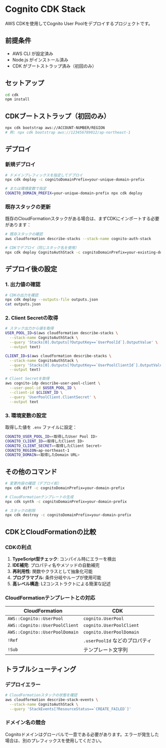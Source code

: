 # Cognito CDK Stack

AWS CDKを使用してCognito User Poolをデプロイするプロジェクトです。

## 前提条件

- AWS CLI が設定済み
- Node.js がインストール済み
- CDK がブートストラップ済み（初回のみ）

## セットアップ

```bash
cd cdk
npm install
```

## CDKブートストラップ（初回のみ）

```bash
npx cdk bootstrap aws://ACCOUNT-NUMBER/REGION
# 例: npx cdk bootstrap aws://123456789012/ap-northeast-1
```

## デプロイ

### 新規デプロイ

```bash
# ドメインプレフィックスを指定してデプロイ
npx cdk deploy -c cognitoDomainPrefix=your-unique-domain-prefix

# または環境変数で指定
COGNITO_DOMAIN_PREFIX=your-unique-domain-prefix npx cdk deploy
```

### 既存スタックの更新

既存のCloudFormationスタックがある場合は、まずCDKにインポートする必要があります：

```bash
# 既存スタックの確認
aws cloudformation describe-stacks --stack-name cognito-auth-stack

# CDKでデプロイ（同じスタック名を使用）
npx cdk deploy CognitoAuthStack -c cognitoDomainPrefix=your-existing-domain-prefix
```

## デプロイ後の設定

### 1. 出力値の確認

```bash
# CDKの出力を確認
npx cdk deploy --outputs-file outputs.json
cat outputs.json
```

### 2. Client Secretの取得

```bash
# スタック出力から値を取得
USER_POOL_ID=$(aws cloudformation describe-stacks \
  --stack-name CognitoAuthStack \
  --query 'Stacks[0].Outputs[?OutputKey==`UserPoolId`].OutputValue' \
  --output text)

CLIENT_ID=$(aws cloudformation describe-stacks \
  --stack-name CognitoAuthStack \
  --query 'Stacks[0].Outputs[?OutputKey==`UserPoolClientId`].OutputValue' \
  --output text)

# Client Secretを取得
aws cognito-idp describe-user-pool-client \
  --user-pool-id $USER_POOL_ID \
  --client-id $CLIENT_ID \
  --query 'UserPoolClient.ClientSecret' \
  --output text
```

### 3. 環境変数の設定

取得した値を `.env` ファイルに設定：

```bash
COGNITO_USER_POOL_ID=<取得したUser Pool ID>
COGNITO_CLIENT_ID=<取得したClient ID>
COGNITO_CLIENT_SECRET=<取得したClient Secret>
COGNITO_REGION=ap-northeast-1
COGNITO_DOMAIN=<取得したDomain URL>
```

## その他のコマンド

```bash
# 変更内容の確認（デプロイ前）
npx cdk diff -c cognitoDomainPrefix=your-domain-prefix

# CloudFormationテンプレートの生成
npx cdk synth -c cognitoDomainPrefix=your-domain-prefix

# スタックの削除
npx cdk destroy -c cognitoDomainPrefix=your-domain-prefix
```

## CDKとCloudFormationの比較

### CDKの利点

1. **TypeScript型チェック**: コンパイル時にエラーを検出
2. **IDE補完**: プロパティ名やメソッドの自動補完
3. **再利用性**: 関数やクラスとして抽象化可能
4. **プログラマブル**: 条件分岐やループが使用可能
5. **高レベル構造**: L2コンストラクトによる簡潔な記述

### CloudFormationテンプレートとの対応

| CloudFormation | CDK |
|----------------|-----|
| `AWS::Cognito::UserPool` | `cognito.UserPool` |
| `AWS::Cognito::UserPoolClient` | `cognito.UserPoolClient` |
| `AWS::Cognito::UserPoolDomain` | `cognito.UserPoolDomain` |
| `!Ref` | `.userPoolId` などのプロパティ |
| `!Sub` | テンプレート文字列 |

## トラブルシューティング

### デプロイエラー

```bash
# CloudFormationスタックの状態を確認
aws cloudformation describe-stack-events \
  --stack-name CognitoAuthStack \
  --query 'StackEvents[?ResourceStatus==`CREATE_FAILED`]'
```

### ドメイン名の競合

Cognitoドメインはグローバルで一意である必要があります。エラーが発生した場合は、別のプレフィックスを使用してください。